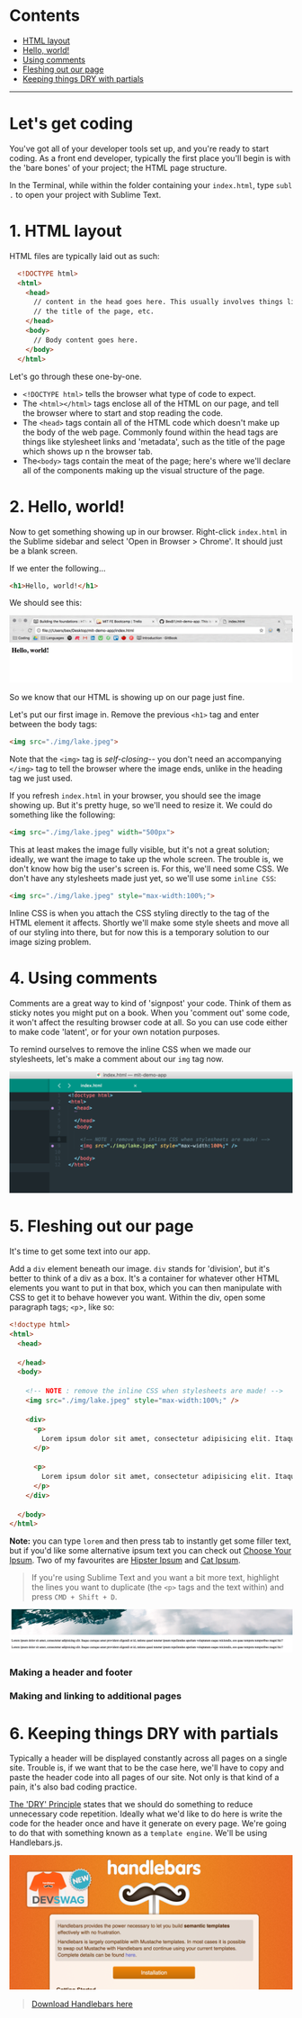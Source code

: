 # Contents

- <a href="#one">HTML layout</a>
- <a href="#two">Hello, world!</a>
- <a href="#three">Using comments</a>
- <a href="#four">Fleshing out our page</a>
- <a href="#five">Keeping things DRY with partials</a>

---

# Let's get coding

You've got all of your developer tools set up, and you're ready to start coding. As a front end developer, typically the first place you'll begin is with the 'bare bones' of your project; the HTML page structure.

In the Terminal, while within the folder containing your `index.html`, type `subl .` to open your project with Sublime Text.

# <span id="one">1. HTML layout</span>

HTML files are typically laid out as such:

```html
  <!DOCTYPE html>
  <html>
    <head>
      // content in the head goes here. This usually involves things like CSS / JavaScript links,
      // the title of the page, etc.
    </head>
    <body>
      // Body content goes here.
    </body>
  </html>
```

Let's go through these one-by-one.

  - `<!DOCTYPE html>` tells the browser what type of code to expect.
  - The `<html></html>` tags enclose all of the HTML on our page, and tell the browser where to start and stop reading the code.
  - The `<head>` tags contain all of the HTML code which doesn't make up the body of the web page. Commonly found within the head tags are things like stylesheet links and 'metadata', such as the title of the page which shows up n the browser tab.
  - The`<body>` tags contain the meat of the page; here's where we'll declare all of the components making up the visual structure of the page.

# <span id="two">2. Hello, world!</span>

Now to get something showing up in our browser. Right-click `index.html` in the Sublime sidebar and select 'Open in Browser > Chrome'. It should just be a blank screen.

If we enter the following...

```html
<h1>Hello, world!</h1>
```

We should see this:

![Our first HTML element](../img/day_1/hello-world.png)

So we know that our HTML is showing up on our page just fine.

Let's put our first image in. Remove the previous `<h1>` tag and enter between the body tags:

```html
<img src="./img/lake.jpeg">
```

Note that the `<img>` tag is _self-closing_-- you don't need an accompanying `</img>` tag to tell the browser where the image ends, unlike in the heading tag we just used.

If you refresh `index.html` in your browser, you should see the image showing up. But it's pretty huge, so we'll need to resize it. We could do something like the following:

```html
<img src="./img/lake.jpeg" width="500px">
```

This at least makes the image fully visible, but it's not a great solution; ideally, we want the image to take up the whole screen. The trouble is, we don't know how big the user's screen is. For this, we'll need some CSS. We don't have any stylesheets made just yet, so we'll use some `inline CSS`:

```html
<img src="./img/lake.jpeg" style="max-width:100%;">
```

Inline CSS is when you attach the CSS styling directly to the tag of the HTML element it affects. Shortly we'll make some style sheets and move all of our styling into there, but for now this is a temporary solution to our image sizing problem.

# <span id="three">4. Using comments</span>

Comments are a great way to kind of 'signpost' your code. Think of them as sticky notes you might put on a book. When you 'comment out' some code, it won't affect the resulting browser code at all. So you can use code either to make code 'latent', or for your own notation purposes.

To remind ourselves to remove the inline CSS when we made our stylesheets, let's make a comment about our `img` tag now.

![Commenting in HTML](../img/day_1/html-comment.png)

# <span id="four">5. Fleshing out our page</span>

It's time to get some text into our app.

Add a `div` element beneath our image. `div` stands for 'division', but it's better to think of a div as a box. It's a container for whatever other HTML elements you want to put in that box, which you can then manipulate with CSS to get it to behave however you want. Within the div, open some paragraph tags; `<p`>, like so:

```html
<!doctype html>
<html>
  <head>

  </head>
  <body>

    <!-- NOTE : remove the inline CSS when stylesheets are made! -->
    <img src="./img/lake.jpeg" style="max-width:100%;" />

    <div>
      <p>
        Lorem ipsum dolor sit amet, consectetur adipisicing elit. Itaque cumque amet provident eligendi ut id, ratione quasi tenetur ipsum repellendus aperiam voluptatum eaque reiciendis, eos quae tempora temporibus magni hic?
      </p>      

      <p>
        Lorem ipsum dolor sit amet, consectetur adipisicing elit. Itaque cumque amet provident eligendi ut id, ratione quasi tenetur ipsum repellendus aperiam voluptatum eaque reiciendis, eos quae tempora temporibus magni hic?
      </p>
    </div>

  </body>
</html>
```

**Note:** you can type `lorem` and then press tab to instantly get some filler text, but if you'd like some alternative ipsum text you can check out [Choose Your Ipsum](http://idsgn.dropmark.com/107). Two of my favourites are [Hipster Ipsum](https://hipsum.co/) and [Cat Ipsum](http://www.catipsum.com/).

> If you're using Sublime Text and you want a bit more text, highlight the lines you want to duplicate (the `<p>` tags and the text within) and press `CMD + Shift + D`.

![](../img/day_1/div-text.png)

### Making a header and footer

### Making and linking to additional pages


# <span id="five">6. Keeping things DRY with partials</span>

Typically a header will be displayed constantly across all pages on a single site. Trouble is, if we want that to be the case here, we'll have to copy and paste the header code into all pages of our site. Not only is that kind of a pain, it's also bad coding practice.

[The 'DRY' Principle](https://en.wikipedia.org/wiki/Don%27t_repeat_yourself) states that we should do something to reduce unnecessary code repetition. Ideally what we'd like to do here is write the code for the header once and have it generate on every page. We're going to do that with something known as a `template engine`. We'll be using Handlebars.js.

![Handlebars](../img/day_1/handlebars.png)

> [Download Handlebars here](http://handlebarsjs.com/installation.html)